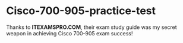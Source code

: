 # Cisco-700-905-practice-test
Thanks to **ITEXAMSPRO.COM**, their exam study guide was my secret weapon in achieving Cisco 700-905 exam success!
